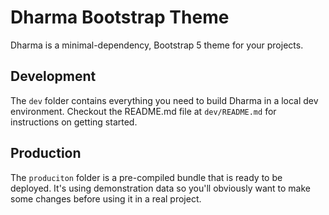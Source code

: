 # Dharma Bootstrap Theme

Dharma is a minimal-dependency, Bootstrap 5 theme for your projects.

## Development

The `dev` folder contains everything you need to build Dharma in a local dev environment. Checkout the README.md file at `dev/README.md` for instructions on getting started.

## Production

The `produciton` folder is a pre-compiled bundle that is ready to be deployed. It's using demonstration data so you'll obviously want to make some changes before using it in a real project.
